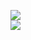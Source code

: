 [![](https://img.shields.io/badge/Made%20With-Github%20Spray-lightgrey.svg?style=for-the-badge&logo=github)](https://github.com/Annihil/github-spray#5480)  
[![](https://i.imgur.com/2DrTn0Z.gif)](https://github.com/Annihil/github-spray)